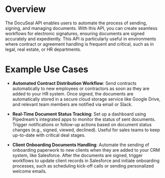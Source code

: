 # Overview

The DocuSeal API enables users to automate the process of sending, signing, and managing documents. With this API, you can create seamless workflows for electronic signatures, ensuring documents are signed accurately and expediently. This API is particularly useful in environments where contract or agreement handling is frequent and critical, such as in legal, real estate, or HR departments.

# Example Use Cases

- **Automated Contract Distribution Workflow**: Send contracts automatically to new employees or contractors as soon as they are added to your HR system. Once signed, the documents are automatically stored in a secure cloud storage service like Google Drive, and relevant team members are notified via email or Slack.

- **Real-Time Document Status Tracking**: Set up a dashboard using Pipedream's integrated apps to monitor the status of sent documents. Trigger notifications or follow-up actions based on document status changes (e.g., signed, viewed, declined). Useful for sales teams to keep up-to-date with critical deal stages.

- **Client Onboarding Documents Handling**: Automate the sending of onboarding paperwork to new clients when they are added to your CRM system, like Salesforce. After the documents are signed, trigger workflows to update client records in Salesforce and initiate onboarding processes, such as scheduling kick-off calls or sending personalized welcome emails.
